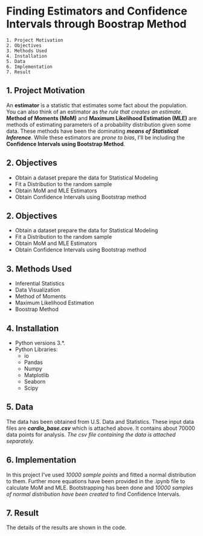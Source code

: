 
# Finding Estimators and Confidence Intervals through Boostrap Method
    1. Project Motivation
    2. Objectives
    3. Methods Used
    4. Installation
    5. Data
    6. Implementation
    7. Result
## 1. Project Motivation
An **estimator** is a statistic that estimates some fact about the population. You can also think of an estimator as *the rule that creates an estimate*. **Method of Moments (MoM)** and **Maximum Likelihood Estimation (MLE)** are methods of estimating parameters of a probability distribution given some data. These methods have been the dominating ***means of Statistical Inference***. While these estimators are *prone to bias*, I'll be including the **Confidence Intervals using Bootstrap Method**.
##    2. Objectives
*   Obtain a dataset prepare the data for Statistical Modeling
*   Fit a Distribution to the random sample
*   Obtain MoM and MLE Estimators
*   Obtain Confidence Intervals using Bootstrap method
##    2. Objectives
*   Obtain a dataset prepare the data for Statistical Modeling
*   Fit a Distribution to the random sample
*   Obtain MoM and MLE Estimators
*   Obtain Confidence Intervals using Bootstrap method
## 3. Methods Used
* Inferential Statistics
* Data Visualization
* Method of Moments
* Maximum Likelihood Estimation
* Boostrap Method
## 4. Installation
* Python versions 3.*.
* Python Libraries:
    * io
    * Pandas
    * Numpy
    * Matplotlib
    * Seaborn
    * Scipy
## 5. Data
The data has been obtained from U.S. Data and Statistics. These input data files are ***cardio_base.csv*** which is attached above. It contains about 70000 data points for analysis.
*The csv file containing the data is attached separately.*
## 6. Implementation
In this project I've used *10000 sample points* and fitted a normal distribution to them. Further more equations have been provided in the .ipynb file to calculate MoM and MLE. Bootstrapping has been done and *10000 samples of normal distribution have been created* to find Confidence Intervals.
## 7. Result
The details of the results are shown in the code.
